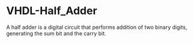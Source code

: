 # VHDL-Half_Adder
A half adder is a digital circuit that performs addition of two binary digits, generating the sum bit and the carry bit.
